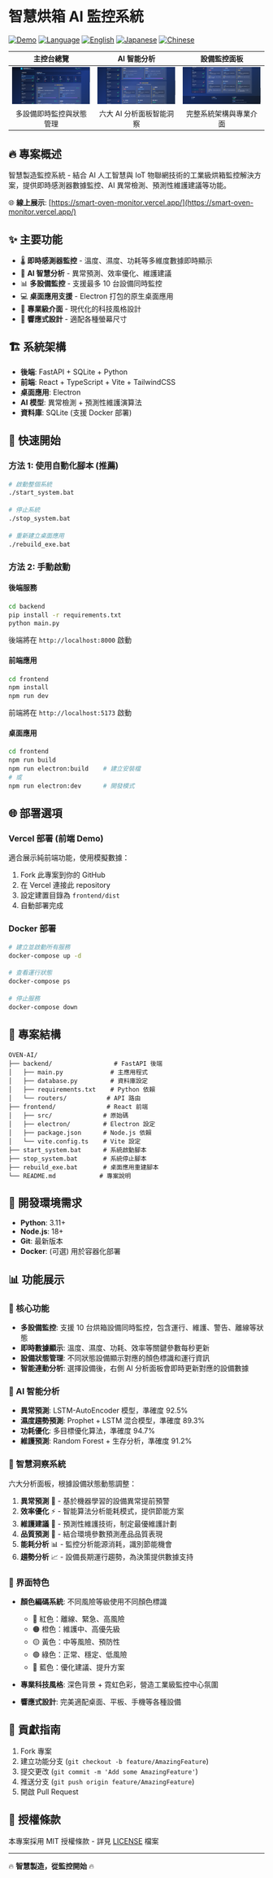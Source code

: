 # 智慧烘箱 AI 監控系統

[![Demo](https://img.shields.io/badge/Demo-Live-brightgreen)](https://smart-oven-monitor.vercel.app/)
[![Language](https://img.shields.io/badge/Language-繁體中文-blue.svg)](README.md)
[![English](https://img.shields.io/badge/Language-English-red.svg)](README_EN.md)
[![Japanese](https://img.shields.io/badge/Language-日本語-orange.svg)](README_JA.md)
[![Chinese](https://img.shields.io/badge/Language-中文-yellow.svg)](README_ZH-TW.md)

| 主控台總覽 | AI 智能分析 | 設備監控面板 |
|:---:|:---:|:---:|
| ![主控台總覽](docs/images/dashboard-overview.png) | ![AI 智能分析](docs/images/ai-insights-panel.png) | ![設備監控面板](docs/images/device-monitoring.png) |
| 多設備即時監控與狀態管理 | 六大 AI 分析面板智能洞察 | 完整系統架構與專業介面 |

## 🔥 專案概述

智慧製造監控系統 - 結合 AI 人工智慧與 IoT 物聯網技術的工業級烘箱監控解決方案，提供即時感測器數據監控、AI 異常檢測、預測性維護建議等功能。

🌐 **線上展示**: [https://smart-oven-monitor.vercel.app/](https://smart-oven-monitor.vercel.app/)

## ✨ 主要功能

- 🌡️ **即時感測器監控** - 溫度、濕度、功耗等多維度數據即時顯示
- 🤖 **AI 智慧分析** - 異常預測、效率優化、維護建議
- 📊 **多設備監控** - 支援最多 10 台設備同時監控
- 💻 **桌面應用支援** - Electron 打包的原生桌面應用
- 🎨 **專業級介面** - 現代化的科技風格設計
- 📱 **響應式設計** - 適配各種螢幕尺寸

## 🏗️ 系統架構

- **後端**: FastAPI + SQLite + Python
- **前端**: React + TypeScript + Vite + TailwindCSS
- **桌面應用**: Electron
- **AI 模型**: 異常檢測 + 預測性維護演算法
- **資料庫**: SQLite (支援 Docker 部署)

## 🚀 快速開始

### 方法 1: 使用自動化腳本 (推薦)

```bash
# 啟動整個系統
./start_system.bat

# 停止系統
./stop_system.bat

# 重新建立桌面應用
./rebuild_exe.bat
```

### 方法 2: 手動啟動

#### 後端服務

```bash
cd backend
pip install -r requirements.txt
python main.py
```

後端將在 `http://localhost:8000` 啟動

#### 前端應用

```bash
cd frontend
npm install
npm run dev
```

前端將在 `http://localhost:5173` 啟動

#### 桌面應用

```bash
cd frontend
npm run build
npm run electron:build    # 建立安裝檔
# 或
npm run electron:dev      # 開發模式
```

## 🌐 部署選項

### Vercel 部署 (前端 Demo)

適合展示純前端功能，使用模擬數據：

1. Fork 此專案到你的 GitHub
2. 在 Vercel 連接此 repository
3. 設定建置目錄為 `frontend/dist`
4. 自動部署完成

### Docker 部署

```bash
# 建立並啟動所有服務
docker-compose up -d

# 查看運行狀態
docker-compose ps

# 停止服務
docker-compose down
```

## 📁 專案結構

```
OVEN-AI/
├── backend/                 # FastAPI 後端
│   ├── main.py             # 主應用程式
│   ├── database.py         # 資料庫設定
│   ├── requirements.txt    # Python 依賴
│   └── routers/           # API 路由
├── frontend/              # React 前端
│   ├── src/              # 原始碼
│   ├── electron/         # Electron 設定
│   ├── package.json      # Node.js 依賴
│   └── vite.config.ts    # Vite 設定
├── start_system.bat      # 系統啟動腳本
├── stop_system.bat       # 系統停止腳本
├── rebuild_exe.bat       # 桌面應用重建腳本
└── README.md            # 專案說明
```

## 🔧 開發環境需求

- **Python**: 3.11+
- **Node.js**: 18+
- **Git**: 最新版本
- **Docker**: (可選) 用於容器化部署

## 📊 功能展示

### 🌟 核心功能

- **多設備監控**: 支援 10 台烘箱設備同時監控，包含運行、維護、警告、離線等狀態
- **即時數據顯示**: 溫度、濕度、功耗、效率等關鍵參數每秒更新
- **設備狀態管理**: 不同狀態設備顯示對應的顏色標識和運行資訊
- **智能連動分析**: 選擇設備後，右側 AI 分析面板會即時更新對應的設備數據

### 🤖 AI 智能分析

- **異常預測**: LSTM-AutoEncoder 模型，準確度 92.5%
- **濕度趨勢預測**: Prophet + LSTM 混合模型，準確度 89.3%  
- **功耗優化**: 多目標優化算法，準確度 94.7%
- **維護預測**: Random Forest + 生存分析，準確度 91.2%

### 🧠 智慧洞察系統

六大分析面板，根據設備狀態動態調整：

1. **異常預測** 🔮 - 基於機器學習的設備異常提前預警
2. **效率優化** ⚡ - 智能算法分析能耗模式，提供節能方案
3. **維護建議** 🔧 - 預測性維護技術，制定最優維護計劃
4. **品質預測** 🎯 - 結合環境參數預測產品品質表現
5. **能耗分析** 📊 - 監控分析能源消耗，識別節能機會
6. **趨勢分析** 📈 - 設備長期運行趨勢，為決策提供數據支持

### 🎨 界面特色

- **顏色編碼系統**: 不同風險等級使用不同顏色標識
  - 🔴 紅色：離線、緊急、高風險
  - 🟠 橙色：維護中、高優先級
  - 🟡 黃色：中等風險、預防性
  - 🟢 綠色：正常、穩定、低風險
  - 🔵 藍色：優化建議、提升方案

- **專業科技風格**: 深色背景 + 霓虹色彩，營造工業級監控中心氛圍
- **響應式設計**: 完美適配桌面、平板、手機等各種設備

## 🤝 貢獻指南

1. Fork 專案
2. 建立功能分支 (`git checkout -b feature/AmazingFeature`)
3. 提交更改 (`git commit -m 'Add some AmazingFeature'`)
4. 推送分支 (`git push origin feature/AmazingFeature`)
5. 開啟 Pull Request

## 📄 授權條款

本專案採用 MIT 授權條款 - 詳見 [LICENSE](LICENSE) 檔案

---

🔥 **智慧製造，從監控開始** 🔥
